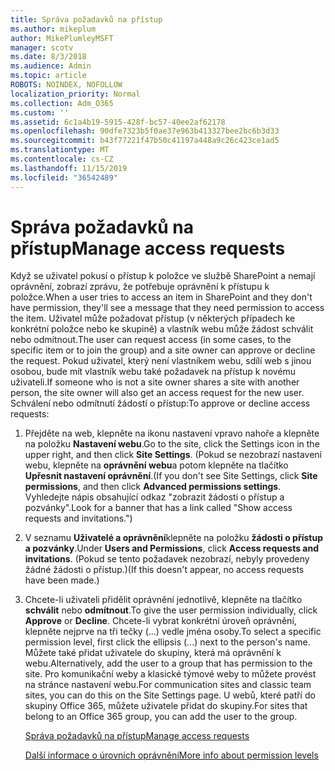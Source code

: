 ```yaml
---
title: Správa požadavků na přístup
ms.author: mikeplum
author: MikePlumleyMSFT
manager: scotv
ms.date: 8/3/2018
ms.audience: Admin
ms.topic: article
ROBOTS: NOINDEX, NOFOLLOW
localization_priority: Normal
ms.collection: Adm_O365
ms.custom: ''
ms.assetid: 6c1a4b19-5915-428f-bc57-40ee2af62178
ms.openlocfilehash: 90dfe7323b5f0ae37e963b413327bee2bc6b3d33
ms.sourcegitcommit: b43f77221f47b50c41197a448a9c26c423ce1ad5
ms.translationtype: MT
ms.contentlocale: cs-CZ
ms.lasthandoff: 11/15/2019
ms.locfileid: "36542489"
---
```

# <a name="manage-access-requests"></a><span data-ttu-id="ba833-102">Správa požadavků na přístup</span><span class="sxs-lookup"><span data-stu-id="ba833-102">Manage access requests</span></span>

<span data-ttu-id="ba833-103">Když se uživatel pokusí o přístup k položce ve službě SharePoint a nemají oprávnění, zobrazí zprávu, že potřebuje oprávnění k přístupu k položce.</span><span class="sxs-lookup"><span data-stu-id="ba833-103">When a user tries to access an item in SharePoint and they don't have permission, they'll see a message that they need permission to access the item.</span></span> <span data-ttu-id="ba833-104">Uživatel může požadovat přístup (v některých případech ke konkrétní položce nebo ke skupině) a vlastník webu může žádost schválit nebo odmítnout.</span><span class="sxs-lookup"><span data-stu-id="ba833-104">The user can request access (in some cases, to the specific item or to join the group) and a site owner can approve or decline the request.</span></span> <span data-ttu-id="ba833-105">Pokud uživatel, který není vlastníkem webu, sdílí web s jinou osobou, bude mít vlastník webu také požadavek na přístup k novému uživateli.</span><span class="sxs-lookup"><span data-stu-id="ba833-105">If someone who is not a site owner shares a site with another person, the site owner will also get an access request for the new user.</span></span> <span data-ttu-id="ba833-106">Schválení nebo odmítnutí žádostí o přístup:</span><span class="sxs-lookup"><span data-stu-id="ba833-106">To approve or decline access requests:</span></span>
  
1. <span data-ttu-id="ba833-107">Přejděte na web, klepněte na ikonu nastavení vpravo nahoře a klepněte na položku **Nastavení webu**.</span><span class="sxs-lookup"><span data-stu-id="ba833-107">Go to the site, click the Settings icon in the upper right, and then click **Site Settings**.</span></span> <span data-ttu-id="ba833-108">(Pokud se nezobrazí nastavení webu, klepněte na **oprávnění webu**a potom klepněte na tlačítko **Upřesnit nastavení oprávnění**.</span><span class="sxs-lookup"><span data-stu-id="ba833-108">(If you don't see Site Settings, click **Site permissions**, and then click **Advanced permissions settings**.</span></span> <span data-ttu-id="ba833-109">Vyhledejte nápis obsahující odkaz "zobrazit žádosti o přístup a pozvánky".</span><span class="sxs-lookup"><span data-stu-id="ba833-109">Look for a banner that has a link called "Show access requests and invitations.")</span></span>
    
2. <span data-ttu-id="ba833-110">V seznamu **Uživatelé a oprávnění**klepněte na položku **žádosti o přístup a pozvánky**.</span><span class="sxs-lookup"><span data-stu-id="ba833-110">Under **Users and Permissions**, click **Access requests and invitations**.</span></span> <span data-ttu-id="ba833-111">(Pokud se tento požadavek nezobrazí, nebyly provedeny žádné žádosti o přístup.)</span><span class="sxs-lookup"><span data-stu-id="ba833-111">(If this doesn't appear, no access requests have been made.)</span></span>
    
3. <span data-ttu-id="ba833-112">Chcete-li uživateli přidělit oprávnění jednotlivě, klepněte na tlačítko **schválit** nebo **odmítnout**.</span><span class="sxs-lookup"><span data-stu-id="ba833-112">To give the user permission individually, click **Approve** or **Decline**.</span></span> <span data-ttu-id="ba833-113">Chcete-li vybrat konkrétní úroveň oprávnění, klepněte nejprve na tři tečky (...) vedle jména osoby.</span><span class="sxs-lookup"><span data-stu-id="ba833-113">To select a specific permission level, first click the ellipsis (...) next to the person's name.</span></span> <span data-ttu-id="ba833-114">Můžete také přidat uživatele do skupiny, která má oprávnění k webu.</span><span class="sxs-lookup"><span data-stu-id="ba833-114">Alternatively, add the user to a group that has permission to the site.</span></span> <span data-ttu-id="ba833-115">Pro komunikační weby a klasické týmové weby to můžete provést na stránce nastavení webu.</span><span class="sxs-lookup"><span data-stu-id="ba833-115">For communication sites and classic team sites, you can do this on the Site Settings page.</span></span> <span data-ttu-id="ba833-116">U webů, které patří do skupiny Office 365, můžete uživatele přidat do skupiny.</span><span class="sxs-lookup"><span data-stu-id="ba833-116">For sites that belong to an Office 365 group, you can add the user to the group.</span></span>
    
    [<span data-ttu-id="ba833-117">Správa požadavků na přístup</span><span class="sxs-lookup"><span data-stu-id="ba833-117">Manage access requests </span></span>](https://go.microsoft.com/fwlink/?linkid=2008747)
    
    [<span data-ttu-id="ba833-118">Další informace o úrovních oprávnění</span><span class="sxs-lookup"><span data-stu-id="ba833-118">More info about permission levels</span></span>](https://go.microsoft.com/fwlink/?linkid=867071)
    

